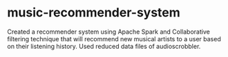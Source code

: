 # music-recommender-system
Created a recommender system using Apache Spark and Collaborative filtering technique that will recommend new musical artists to a user based on their listening history. Used reduced data files of audioscrobbler.
